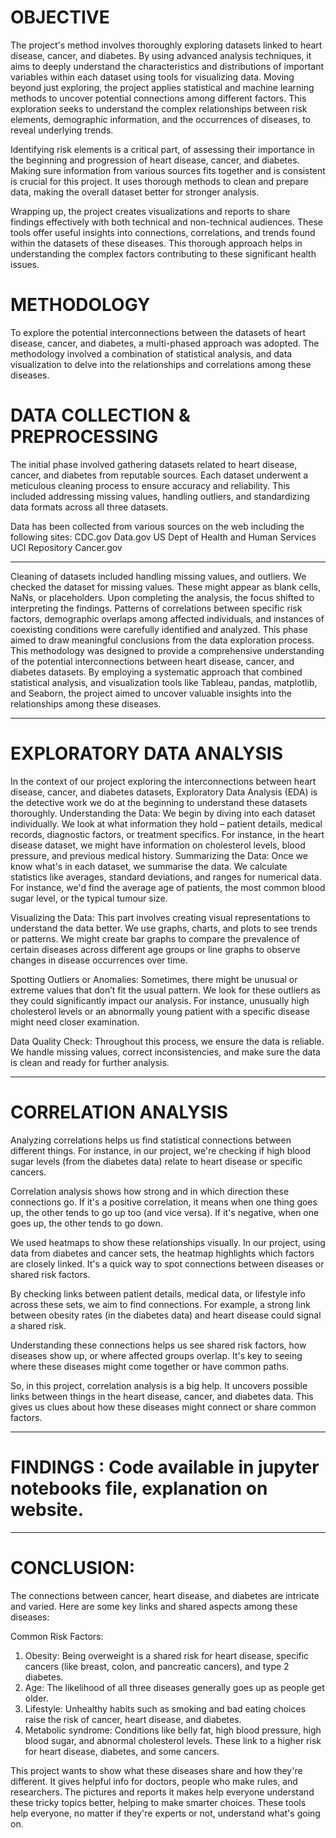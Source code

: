 # OBJECTIVE

<p> The project's method involves thoroughly exploring datasets linked to heart disease, cancer, and
diabetes. By using advanced analysis techniques, it aims to deeply understand the characteristics
and distributions of important variables within each dataset using tools for visualizing data.
Moving beyond just exploring, the project applies statistical and machine learning methods to
uncover potential connections among different factors. This exploration seeks to understand the
complex relationships between risk elements, demographic information, and the occurrences of
diseases, to reveal underlying trends.

Identifying risk elements is a critical part, of assessing their importance in the beginning and
progression of heart disease, cancer, and diabetes. Making sure information from various sources
fits together and is consistent is crucial for this project. It uses thorough methods to clean and
prepare data, making the overall dataset better for stronger analysis.

Wrapping up, the project creates visualizations and reports to share findings effectively with both
technical and non-technical audiences. These tools offer useful insights into connections,
correlations, and trends found within the datasets of these diseases. This thorough approach helps
in understanding the complex factors contributing to these significant health issues. </p> 

# METHODOLOGY

To explore the potential interconnections between the datasets of heart disease, cancer, and
diabetes, a multi-phased approach was adopted. The methodology involved a combination of
statistical analysis, and data visualization to delve into the relationships and correlations among
these diseases.

# DATA COLLECTION & PREPROCESSING

The initial phase involved gathering datasets related to heart disease, cancer, and diabetes from
reputable sources. Each dataset underwent a meticulous cleaning process to ensure accuracy and
reliability. This included addressing missing values, handling outliers, and standardizing data
formats across all three datasets.

Data has been collected from various sources on the web including the following sites:
CDC.gov
Data.gov
US Dept of Health and Human Services
UCI Repository
Cancer.gov

----------------------------------------------------------------------

Cleaning of datasets included handling missing values, and outliers. We checked the dataset for
missing values. These might appear as blank cells, NaNs, or placeholders.
Upon completing the analysis, the focus shifted to interpreting the findings. Patterns of
correlations between specific risk factors, demographic overlaps among affected individuals, and
instances of coexisting conditions were carefully identified and analyzed. This phase aimed to
draw meaningful conclusions from the data exploration process.
This methodology was designed to provide a comprehensive understanding of the potential
interconnections between heart disease, cancer, and diabetes datasets. By employing a systematic
approach that combined statistical analysis, and visualization tools like Tableau, pandas,
matplotlib, and Seaborn, the project aimed to uncover valuable insights into the relationships
among these diseases.

----------------------------------------------------------------------

# EXPLORATORY DATA ANALYSIS

In the context of our project exploring the interconnections between heart disease, cancer, and
diabetes datasets, Exploratory Data Analysis (EDA) is the detective work we do at the beginning
to understand these datasets thoroughly.
Understanding the Data: We begin by diving into each dataset individually. We look at what
information they hold – patient details, medical records, diagnostic factors, or treatment
specifics. For instance, in the heart disease dataset, we might have information on cholesterol
levels, blood pressure, and previous medical history.
Summarizing the Data: Once we know what's in each dataset, we summarise the data. We
calculate statistics like averages, standard deviations, and ranges for numerical data. For
instance, we'd find the average age of patients, the most common blood sugar level, or the typical
tumour size.

Visualizing the Data: This part involves creating visual representations to understand the data
better. We use graphs, charts, and plots to see trends or patterns. We might create bar graphs to
compare the prevalence of certain diseases across different age groups or line graphs to observe
changes in disease occurrences over time.

Spotting Outliers or Anomalies: Sometimes, there might be unusual or extreme values that don’t
fit the usual pattern. We look for these outliers as they could significantly impact our analysis.
For instance, unusually high cholesterol levels or an abnormally young patient with a specific
disease might need closer examination.

Data Quality Check: Throughout this process, we ensure the data is reliable. We handle missing
values, correct inconsistencies, and make sure the data is clean and ready for further analysis.

------------------------------------------------------------------------

# CORRELATION ANALYSIS

Analyzing correlations helps us find statistical connections between different things. For
instance, in our project, we're checking if high blood sugar levels (from the diabetes data) relate
to heart disease or specific cancers.

Correlation analysis shows how strong and in which direction these connections go. If it's a
positive correlation, it means when one thing goes up, the other tends to go up too (and vice
versa). If it's negative, when one goes up, the other tends to go down.

We used heatmaps to show these relationships visually. In our project, using data from diabetes
and cancer sets, the heatmap highlights which factors are closely linked. It's a quick way to spot
connections between diseases or shared risk factors.

By checking links between patient details, medical data, or lifestyle info across these sets, we
aim to find connections. For example, a strong link between obesity rates (in the diabetes data)
and heart disease could signal a shared risk.

Understanding these connections helps us see shared risk factors, how diseases show up, or
where affected groups overlap. It's key to seeing where these diseases might come together or
have common paths.

So, in this project, correlation analysis is a big help. It uncovers possible links between things in
the heart disease, cancer, and diabetes data. This gives us clues about how these diseases might
connect or share common factors.

---------------------------------------------------------------------------
# FINDINGS : Code available in jupyter notebooks file, explanation on website.
---------------------------------------------------------------------------

# CONCLUSION:

The connections between cancer, heart disease, and diabetes are intricate and varied. Here are
some key links and shared aspects among these diseases:

Common Risk Factors:
1. Obesity: Being overweight is a shared risk for heart disease, specific cancers (like breast,
colon, and pancreatic cancers), and type 2 diabetes.
2. Age: The likelihood of all three diseases generally goes up as people get older.
3. Lifestyle: Unhealthy habits such as smoking and bad eating choices raise the risk of
cancer, heart disease, and diabetes.
4. Metabolic syndrome: Conditions like belly fat, high blood pressure, high blood sugar, and
abnormal cholesterol levels. These link to a higher risk for heart disease, diabetes, and
some cancers.

This project wants to show what these diseases share and how they're different. It gives helpful
info for doctors, people who make rules, and researchers. The pictures and reports it makes help
everyone understand these tricky topics better, helping to make smarter choices. These tools help
everyone, no matter if they're experts or not, understand what's going on.
